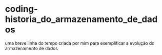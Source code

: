 # coding-historia_do_armazenamento_de_dados
uma breve linha do tempo criada por mim para exemplificar a evolução do armazenamento de dados
